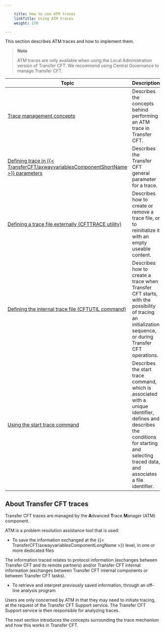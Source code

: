 ```yaml
---

    title: How to use ATM traces
    linkTitle: Using ATM traces
    weight: 270

---
```

This section describes ATM traces and how to implement them.

> **Note**
>
> ATM traces are only available when using the Local Administration version of Transfer CFT. We recommend using Central Governance to manage Transfer CFT.


| Topic  | Description  |
| --- | --- |
| <a href="trace_management">Trace management concepts</a> | Describes the concepts behind performing an ATM trace in Transfer CFT. |
| <a href="parameter_settings">Defining trace in {{< TransferCFT/axwayvariablesComponentShortName  >}} parameters</a> | Describes the Transfer CFT general parameter for a trace. |
| <a href="defining_a_trace_file_externally">Defining a trace file externally (CFTTRACE utility)</a> | Describes how to create or remove a trace file, or to reinitialize it with an empty useable content. |
| <a href="defining_the_internal_trace_file">Defining the internal trace file (CFTUTIL command)</a> | Describes how to create a trace when Transfer CFT starts, with the possibility of tracing an initialization sequence, or during Transfer CFT operations. |
| <a href="">Using the start trace command</a> | Describes the start trace command, which is associated with a unique identifier, defines and describes the conditions for starting and selecting traced data, and associates a file identifier. |


## About Transfer CFT traces

Transfer CFT traces are managed by the <span style="font-weight: bold;">****A****</span>dvanced
<span style="font-weight: bold;">****T****</span>race <span style="font-weight: bold;">****M****</span>anager
(ATM) component.

ATM is a problem resolution assistance tool that is used:

- To save the information
    exchanged at the {{< TransferCFT/axwayvariablesComponentLongName >}} level, in one or more dedicated files

The information traced relates to protocol information
(exchanges between Transfer CFT and its remote partners) and/or Transfer
CFT internal information (exchanges between Transfer CFT internal components
or between Transfer CFT tasks).

- To retrieve and
    interpret previously saved information, through an off-line analysis program

Users are only concerned by ATM in that they may need to initiate tracing,
at the request of the Transfer CFT Support service. The Transfer CFT Support
service is then responsible for analyzing traces.

The next section introduces the concepts
surrounding the trace mechanism and how this works in Transfer CFT.
